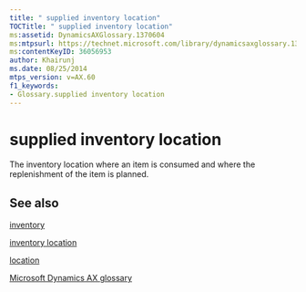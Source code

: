 ```yaml
---
title: " supplied inventory location"
TOCTitle: " supplied inventory location"
ms:assetid: DynamicsAXGlossary.1370604
ms:mtpsurl: https://technet.microsoft.com/library/dynamicsaxglossary.1370604(v=AX.60)
ms:contentKeyID: 36056953
author: Khairunj
ms.date: 08/25/2014
mtps_version: v=AX.60
f1_keywords:
- Glossary.supplied inventory location
---
```


# supplied inventory location

The inventory location where an item is consumed and where the replenishment of the item is planned.

## See also

[inventory](inventory.md)

[inventory location](inventory-location.md)

[location](location.md)

[Microsoft Dynamics AX glossary](glossary/microsoft-dynamics-ax-glossary.md)

  


